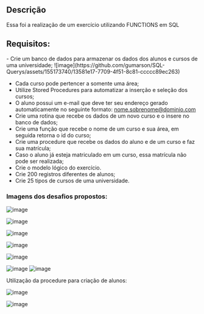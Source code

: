 <h2>Descrição</h2>
<p>Essa foi a realização de um exercício utilizando FUNCTIONS em SQL </p>

<h2>Requisitos:</h2>
<p>
- Crie um banco de dados para armazenar os dados dos alunos e cursos de uma universidade;
![image](https://github.com/gumarson/SQL-Querys/assets/155173740/13581e17-7709-4f51-8c81-ccccc89ec263)

- Cada curso pode pertencer a somente uma área;
- Utilize Stored Procedures para automatizar a inserção e seleção dos cursos;
- O aluno possui um e-mail que deve ter seu endereço gerado automaticamente no seguinte formato: nome.sobrenome@dominio.com
- Crie uma rotina que recebe os dados de um novo curso e o insere no banco de dados;
- Crie uma função que recebe o nome de um curso e sua área, em seguida retorna o id do curso;
- Crie uma procedure que recebe os dados do aluno e de um curso e faz sua matrícula;
- Caso o aluno já esteja matriculado em um curso, essa matrícula não pode ser realizada;
- Crie o modelo lógico do exercício.
- Crie 200 registros diferentes de alunos;
- Crie 25 tipos de cursos de uma universidade.
</p>

<h3>Imagens dos desafios propostos: </h3>

![image](https://github.com/gumarson/SQL-Querys/assets/155173740/9207a8bc-6381-4ef4-ae5a-77af718c9254)

![image](https://github.com/gumarson/SQL-Querys/assets/155173740/18bf77c0-c54d-4f24-98c0-f5fdeb44b0b9)

![image](https://github.com/gumarson/SQL-Querys/assets/155173740/18bf77c0-c54d-4f24-98c0-f5fdeb44b0b9)

![image](https://github.com/gumarson/SQL-Querys/assets/155173740/23177795-93ea-4399-a900-c0182e6ecb08)

![image](https://github.com/gumarson/SQL-Querys/assets/155173740/34a0450e-c460-4c02-b416-3525e75ea1d4)

![image](https://github.com/gumarson/SQL-Querys/assets/155173740/aa4a3078-04da-4979-86f5-4b5f27c9fab6)
![image](https://github.com/gumarson/SQL-Querys/assets/155173740/64c29ee4-35a6-4e8f-b311-f8ff96e2ba3c)


<p>Utilização da procedure para criação de alunos: </p>

![image](https://github.com/gumarson/SQL-Querys/assets/155173740/3bc7ab21-5e4b-4503-8ec5-53199f7d7130)

![image](https://github.com/gumarson/SQL-Querys/assets/155173740/29071db4-9e1b-411e-abe9-3ed6d22afdd5)
